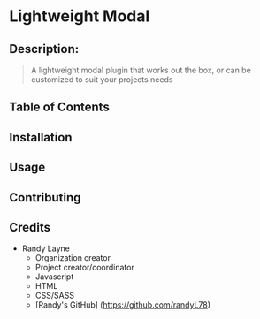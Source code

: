 # Lightweight Modal

## Description:
> A lightweight modal plugin that works out the box, or can be customized to suit your projects needs

## Table of Contents

## Installation

## Usage

## Contributing

## Credits
* Randy Layne 
  * Organization creator
  * Project creator/coordinator
  * Javascript
  * HTML
  * CSS/SASS
  * [Randy's GitHub] (https://github.com/randyL78)
